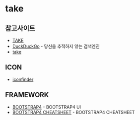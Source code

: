 # take



## 참고사이트
* [TAKE](https://evashork.github.io/take/)
* [DuckDuckGo](https://duckduckgo.com/) - 당신을 추적하지 않는 검색엔진
* [take](https://www.pinterest.co.kr/evashork/take/)


## ICON
* [iconfinder](https://www.iconfinder.com/icons/211752/glasses_icon#size=256)

## FRAMEWORK

* [BOOTSTRAP4](https://v4-alpha.getbootstrap.com/) - BOOTSTRAP4 UI
* [BOOTSTRAP4 CHEATSHEET](https://hackerthemes.com/bootstrap-cheatsheet/) - BOOTSTRAP4 CHEATSHEET

